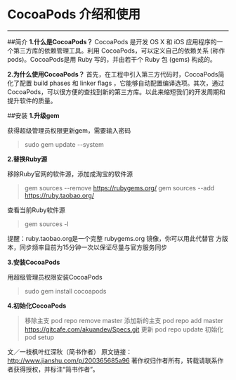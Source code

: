 ﻿# CocoaPods 介绍和使用


---

##简介
**1.什么是CocoaPods？**
CocoaPods 是开发 OS X 和 iOS 应用程序的一个第三方库的依赖管理工具。利用 CocoaPods，可以定义自己的依赖关系 (称作 pods)。CocoaPods是用 Ruby 写的，并由若干个 Ruby 包 (gems) 构成的。

**2.为什么使用CocoaPods？**
首先，在工程中引入第三方代码时，CocoaPods简化了配置 build phases 和 linker flags ，它能够自动配置编译选项。其次，通过 CocoaPods，可以很方便的查找到新的第三方库。以此来缩短我们的开发周期和提升软件的质量。

##安装
**1.升级gem**

获得超级管理员权限更新gem，需要输入密码

> sudo gem update --system

**2.替换Ruby源**

移除Ruby官网的软件源，添加成淘宝的软件源 

> gem sources --remove https://rubygems.org/ 
> gem sources --add https://ruby.taobao.org/

查看当前Ruby软件源

> gem sources -l

提醒：ruby.taobao.org是一个完整 rubygems.org 镜像，你可以用此代替官
方版本，同步频率目前为15分钟一次以保证尽量与官方服务同步

**3.安装CocoaPods**

用超级管理员权限安装CocoaPods

> sudo gem install cocoapods

**4.初始化CocoaPods**

> 移除主支 
> pod repo remove master 
> 添加新的主支 
> pod repo add master https://gitcafe.com/akuandev/Specs.git 
> 更新 
> pod repo update 
> 初始化 
> pod setup

文／一枝枫叶红深秋（简书作者）
原文链接：http://www.jianshu.com/p/200365685a96
著作权归作者所有，转载请联系作者获得授权，并标注“简书作者”。




